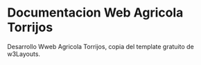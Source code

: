 # Documentacion Web Agricola Torrijos

Desarrollo Wweb Agricola Torrijos, copia del template gratuito de w3Layouts.